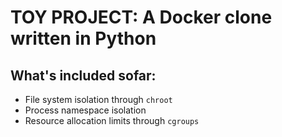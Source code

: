 # TOY PROJECT: A Docker clone written in Python

## What's included sofar:
- File system isolation through `chroot`
- Process namespace isolation
- Resource allocation limits through `cgroups`
